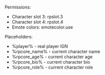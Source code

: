 Permissions:

- Character slot 3: rpslot.3
- Character slot 4: rpslot.4
- Emote colors: emotecolor.use

Placeholders:

- %player% - real player IGN
- %rpcore_name% - current character name
- %rpcore_age% - current character age
- %rpcore_bio% - current character bio
- %rpcore_role% - current character role